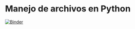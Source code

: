 # Manejo de archivos en Python

[![Binder](https://mybinder.org/badge_logo.svg)](https://mybinder.org/v2/gh/jzaldivar\archivos/HEAD)
